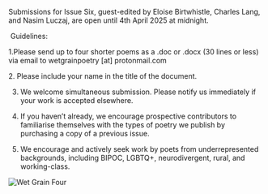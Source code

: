


Submissions for Issue Six, guest-edited by Eloise Birtwhistle, Charles Lang, and Nasim Luczaj, are open until 4th April 2025 at midnight.

​
Guidelines:

1.Please send up to four shorter poems as a .doc or .docx (30 lines or less) via email to wetgrainpoetry [at] protonmail.com

​2. Please include your name in the title of the document.

3. We welcome simultaneous submission. Please notify us immediately if your work is accepted elsewhere.

4. If you haven’t already, we encourage prospective contributors to familiarise themselves with the types of poetry we publish by purchasing a copy of a previous issue.

5. We encourage and actively seek work by poets from underrepresented backgrounds, including BIPOC, LGBTQ+, neurodivergent, rural, and working-class.


![Wet Grain Four](wetgrainfour2.jpeg)
